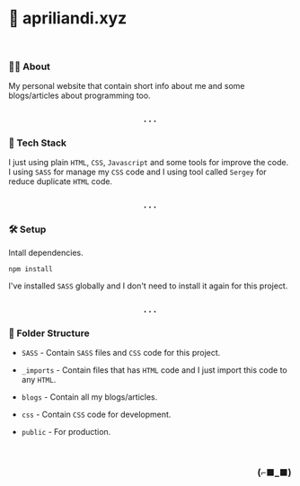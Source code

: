 <h1>👀 apriliandi.xyz</h1>

<br>

### 👨‍💻 About

My personal website that contain short info about me and some blogs/articles about programming too.

<h3 align="center">. . .</h3>

### 🧰 Tech Stack

I just using plain `HTML`, `CSS`, `Javascript` and some tools for improve the code. I using `SASS` for manage my `CSS` code and I using tool called `Sergey` for reduce duplicate `HTML` code.

<h3 align="center">. . .</h3>

### 🛠 Setup

Intall dependencies.

`npm install`

I've installed `SASS` globally and I don't need to install it again for this project.

<h3 align="center">. . .</h3>

### 📂 Folder Structure

- `SASS` - Contain `SASS` files and `CSS` code for this project.

- `_imports` - Contain files that has `HTML` code and I just import this code to any `HTML`.

- `blogs` - Contain all my blogs/articles.

- `css` - Contain `CSS` code for development.

- `public` - For production.

<br>
<h3 align="right">(⌐■_■)</h3>
